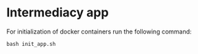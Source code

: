 # Intermediacy app

For initialization of docker containers run the following command:
```
bash init_app.sh
```